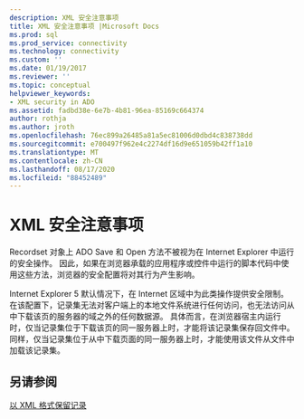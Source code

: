 ```yaml
---
description: XML 安全注意事项
title: XML 安全注意事项 |Microsoft Docs
ms.prod: sql
ms.prod_service: connectivity
ms.technology: connectivity
ms.custom: ''
ms.date: 01/19/2017
ms.reviewer: ''
ms.topic: conceptual
helpviewer_keywords:
- XML security in ADO
ms.assetid: fadbd38e-6e7b-4b81-96ea-85169c664374
author: rothja
ms.author: jroth
ms.openlocfilehash: 76ec899a26485a81a5ec81006d0dbd4c838738dd
ms.sourcegitcommit: e700497f962e4c2274df16d9e651059b42ff1a10
ms.translationtype: MT
ms.contentlocale: zh-CN
ms.lasthandoff: 08/17/2020
ms.locfileid: "88452489"
---
```

# <a name="xml-security-considerations"></a>XML 安全注意事项
Recordset 对象上 ADO Save 和 Open 方法不被视为在 Internet Explorer 中运行的安全操作。 因此，如果在浏览器承载的应用程序或控件中运行的脚本代码中使用这些方法，浏览器的安全配置将对其行为产生影响。  
  
 Internet Explorer 5 默认情况下，在 Internet 区域中为此类操作提供安全限制。 在该配置下，记录集无法对客户端上的本地文件系统进行任何访问，也无法访问从中下载该页的服务器的域之外的任何数据源。 具体而言，在浏览器宿主内运行时，仅当记录集位于下载该页的同一服务器上时，才能将该记录集保存回文件中。 同样，仅当记录集位于从中下载页面的同一服务器上时，才能使用该文件从文件中加载该记录集。  
  
## <a name="see-also"></a>另请参阅  
 [以 XML 格式保留记录](../../../ado/guide/data/persisting-records-in-xml-format.md)
